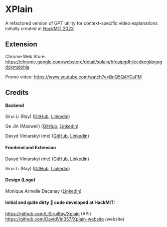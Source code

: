 # XPlain

A refactored version of GPT utility for context-specific video explanations initially created at [HackMIT 2023](https://hackmit.org).

## Extension

Chrome Web Store:
https://chrome.google.com/webstore/detail/xplain/hfeaipgdhjlccdkegkbgogdckmjdohja

Promo video:
https://www.youtube.com/watch?v=BnQ5QAYGsPM

## Credits

#### Backend

Sirui Li (Ray) ([GitHub](https://github.com/LiSiruiRay), [Linkedin](https://www.linkedin.com/in/sirui-ray-li))

Ge Jin (Maxwell) ([GitHub](https://github.com/maxwelljin), [Linkedin](https://www.linkedin.com/in/ge-jin-055644240))

Davyd Viniarskyi (me) ([GitHub](https://github.com/DavidVin357), [Linkedin](https://www.linkedin.com/in/davyd-vin))

#### Frontend and Extension

Davyd Viniarskyi (me) ([GitHub](https://github.com/DavidVin357), [Linkedin](https://www.linkedin.com/in/davyd-vin))

Sirui Li (Ray) ([GitHub](https://github.com/LiSiruiRay), [Linkedin](https://www.linkedin.com/in/sirui-ray-li))

#### Design (Logo)

Monique Armelle Dacanay ([Linkedin](https://www.linkedin.com/in/monique-armelle-dacana))

#### Initial and quite dirty 💩 code developed at HackMIT:

https://github.com/LiSiruiRay/Xplain (API)
https://github.com/DavidVin357/Xplain-website (website)
